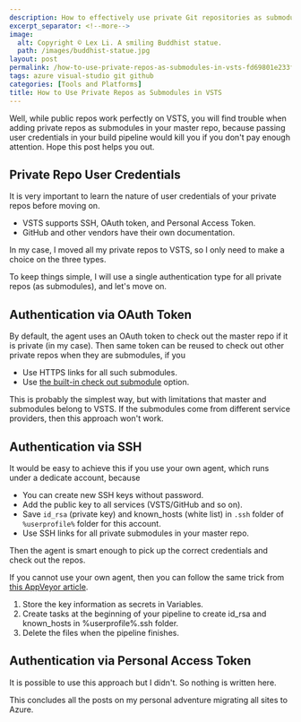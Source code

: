 ```yaml
---
description: How to effectively use private Git repositories as submodules in VSTS build pipelines using different authentication methods including OAuth tokens and SSH keys.
excerpt_separator: <!--more-->
image:
  alt: Copyright © Lex Li. A smiling Buddhist statue.
  path: /images/buddhist-statue.jpg
layout: post
permalink: /how-to-use-private-repos-as-submodules-in-vsts-fd69801e233f
tags: azure visual-studio git github
categories: [Tools and Platforms]
title: How to Use Private Repos as Submodules in VSTS
---
```

Well, while public repos work perfectly on VSTS, you will find trouble when adding private repos as submodules in your master repo, because passing user credentials in your build pipeline would kill you if you don't pay enough attention. Hope this post helps you out.
<!--more-->

## Private Repo User Credentials

It is very important to learn the nature of user credentials of your private repos before moving on.

* VSTS supports SSH, OAuth token, and Personal Access Token.
* GitHub and other vendors have their own documentation.

In my case, I moved all my private repos to VSTS, so I only need to make a choice on the three types.

To keep things simple, I will use a single authentication type for all private repos (as submodules), and let's move on.

## Authentication via OAuth Token

By default, the agent uses an OAuth token to check out the master repo if it is private (in my case). Then same token can be reused to check out other private repos when they are submodules, if you

* Use HTTPS links for all such submodules.
* Use [the built-in check out submodule](https://learn.microsoft.com/azure/devops/pipelines/repos/?view=azure-devops#authenticated-submodules) option.

This is probably the simplest way, but with limitations that master and submodules belong to VSTS. If the submodules come from different service providers, then this approach won't work.

## Authentication via SSH

It would be easy to achieve this if you use your own agent, which runs under a dedicate account, because

* You can create new SSH keys without password.
* Add the public key to all services (VSTS/GitHub and so on).
* Save `id_rsa` (private key) and known_hosts (white list) in `.ssh` folder of `%userprofile%` folder for this account.
* Use SSH links for all private submodules in your master repo.

Then the agent is smart enough to pick up the correct credentials and check out the repos.

If you cannot use your own agent, then you can follow the same trick from [this AppVeyor article](https://www.appveyor.com/docs/how-to/private-git-sub-modules/).

1. Store the key information as secrets in Variables.
1. Create tasks at the beginning of your pipeline to create id_rsa and known_hosts in %userprofile%\.ssh folder.
1. Delete the files when the pipeline finishes.

## Authentication via Personal Access Token

It is possible to use this approach but I didn't. So nothing is written here.

This concludes all the posts on my personal adventure migrating all sites to Azure.
